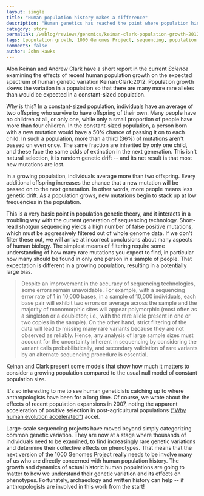 ```yaml
---
layout: single 
title: "Human population history makes a difference" 
description: "Human genetics has reached the point where population history is essential to further progress" 
category: story
permalink: /weblog/reviews/genomics/keinan-clark-population-growth-2012.html
tags: [population growth, 1000 Genomes Project, sequencing, population dynamics, acceleration] 
comments: false 
author: John Hawks 
---
```


Alon Keinan and Andrew Clark have a short report in the current <em>Science</em> examining the effects of recent human population growth on the expected spectrum of human genetic variation <bib>Keinan:Clark:2012</bib>. Population growth skews the variation in a population so that there are many more rare alleles than would be expected in a constant-sized population. 

Why is this? In a constant-sized population, individuals have an average of two offspring who survive to have offspring of their own. Many people have no children at all, or only one, while only a small proportion of people have more than four children. In the constant-sized population, a person born with a new mutation would have a 50% chance of passing it on to each child. In such a population, more than a third (36%) of mutations aren't passed on even once. The same fraction are inherited by only one child, and these face the same odds of extinction in the next generation. This isn't natural selection, it is random genetic drift -- and its net result is that most new mutations are lost. 

In a growing population, individuals average more than two offspring. Every additional offspring increases the chance that a new mutation will be passed on to the next generation. In other words, more people means less genetic drift. As a population grows, new mutations begin to stack up at low frequencies in the population. 

This is a very basic point in population genetic theory, and it interacts in a troubling way with the current generation of sequencing technology. Short-read shotgun sequencing yields a high number of false positive mutations, which must be aggressively filtered out of whole genome data. If we don't filter these out, we will arrive at incorrect conclusions about many aspects of human biology. The simplest means of filtering require some understanding of how many rare mutations you expect to find, in particular how many should be found in only one person in a sample of people. That expectation is different in a growing population, resulting in a potentially large bias. 

<blockquote>Despite an improvement in the accuracy of sequencing technologies, some errors remain unavoidable. For example, with a sequencing error rate of 1 in 10,000 bases, in a sample of 10,000 individuals, each base pair will exhibit two errors on average across the sample and the majority of monomorphic sites will appear polymorphic (most often as a singleton or a doubleton; i.e., with the rare allele present in one or two copies in the sample). On the other hand, strict filtering of the data will lead to missing many rare variants because they are not observed as reliably. Hence, any analysis of large sample sizes must account for the uncertainty inherent in sequencing by considering the variant calls probabilistically, and secondary validation of rare variants by an alternate sequencing procedure is essential.</blockquote>

Keinan and Clark present some models that show how much it matters to consider a growing population compared to the usual null model of constant population size. 

It's so interesting to me to see human geneticists catching up to where anthropologists have been for a long time. Of course, we wrote about the effects of recent population expansions in 2007, noting the apparent acceleration of positive selection in post-agricultural populations (<a href="http://johnhawks.net/weblog/topics/evolution/selection/acceleration/accel_story_2007.html">"Why human evolution accelerated"</a>) <bib>accel</bib>. 

Large-scale sequencing projects have moved beyond simply categorizing common genetic variation. They are now at a stage where thousands of individuals need to be examined, to find increasingly rare genetic variations and determine their collective effects on phenotypes. That means that the next version of the 1000 Genomes Project really needs to be involve many of us who are directly concerned with human population history. The growth and dynamics of actual historic human populations are going to matter to how we understand their genetic variation and its effects on phenotypes. Fortunately, archaeology and written history can help -- if anthropologists are involved in this work from the start!


